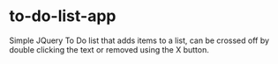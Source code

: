 # to-do-list-app

Simple JQuery To Do list that adds items to a list, can be crossed off by double clicking the text or removed using the X button.
